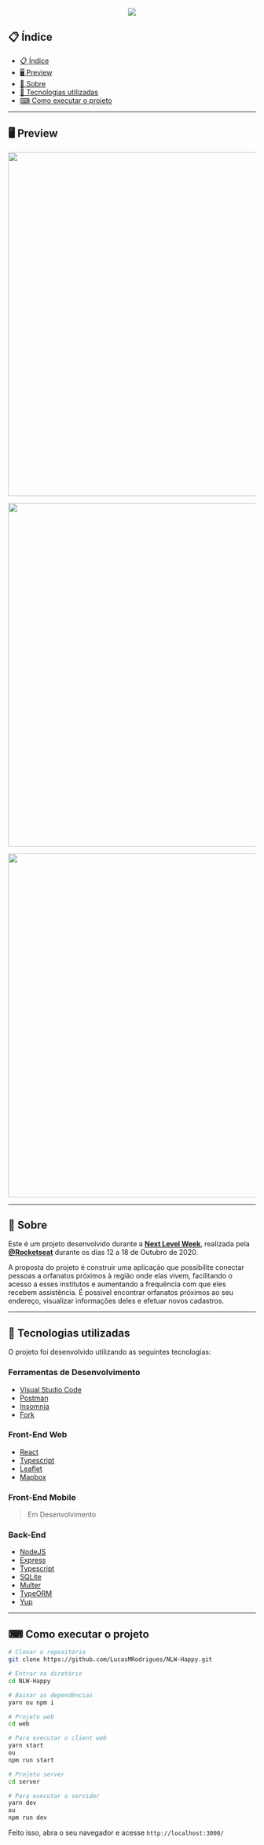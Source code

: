 <p align="center">
  <img src="https://imgur.com/gxKZeqc.png" >
</p>

## 📋 Índice
- [📋 Índice](#-índice)
- [🖥 Preview](#-preview)
- [📖 Sobre](#-sobre)
- [🚀 Tecnologias utilizadas](#-tecnologias-utilizadas)
- [⌨ Como executar o projeto](#-como-executar-o-projeto)


---

## 🖥 Preview 

<p align="center">
  <img src="https://imgur.com/Ckzod1Q.png" width="700" >
</p>
<p align="center">
  <img src="https://imgur.com/1lCy4tI.png" width="700" >
</p>
<p align="center">
  <img src="https://imgur.com/B1EMkxo.png" width="700" >
</p>

---

## 📖 Sobre 

Este é um projeto desenvolvido durante a **[Next Level Week](https://nextlevelweek.com/)**, realizada pela **[@Rocketseat](https://github.com/Rocketseat)** durante os dias 12 a 18 de Outubro de 2020.

A proposta do projeto é construir uma aplicação que possibilite conectar pessoas a orfanatos próximos à região onde elas vivem, facilitando o acesso a esses institutos e aumentando a frequência com que eles recebem  assistência.
É possivel encontrar orfanatos próximos ao seu endereço, visualizar informações deles e efetuar novos cadastros.

--- 

## 🚀 Tecnologias utilizadas

O projeto foi desenvolvido utilizando as seguintes tecnologias:

### Ferramentas de Desenvolvimento

- [Visual Studio Code](https://code.visualstudio.com/)
- [Postman](https://www.postman.com/)
- [Insomnia](https://insomnia.rest/)
- [Fork](https://git-fork.com/)

### Front-End Web

  - [React](https://reactjs.org/)
  - [Typescript](https://www.typescriptlang.org/)
  - [Leaflet](https://react-leaflet.js.org/)
  - [Mapbox](https://www.mapbox.com/)

### Front-End Mobile

> Em Desenvolvimento

### Back-End

  - [NodeJS](https://nodejs.org/en/)
  - [Express](https://expressjs.com/pt-br/)
  - [Typescript](https://classic.yarnpkg.com/)
  - [SQLite](https://www.sqlite.org/index.html)
  - [Multer](https://www.npmjs.com/package/multer)
  - [TypeORM](https://typeorm.io/#/)
  - [Yup](https://github.com/jquense/yup)
--- 

## ⌨ Como executar o projeto

```bash
# Clonar o repositório
git clone https://github.com/LucasMRodrigues/NLW-Happy.git

# Entrar no diretório
cd NLW-Happy

# Baixar as dependências
yarn ou npm i

# Projeto web
cd web

# Para executar o client web
yarn start
ou
npm run start

# Projeto server
cd server

# Para executar o servidor
yarn dev
ou
npm run dev


```

Feito isso, abra o seu navegador e acesse `http://localhost:3000/`
